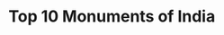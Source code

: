 <html>
<head>
<title>Monuments of India</title>
</head>
<body>
<h1>Top 10 Monuments of India</h1>
</body>
</html>
    

